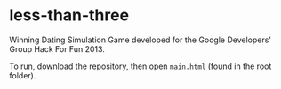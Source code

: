 # less-than-three
Winning Dating Simulation Game developed for the Google Developers' Group Hack For Fun 2013. 

To run, download the repository, then open `main.html` (found in the root folder). 
